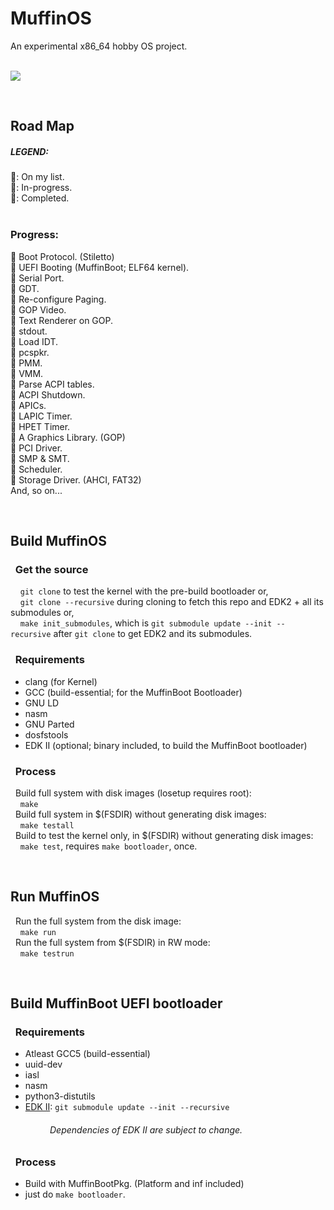 # MuffinOS
An experimental x86_64 hobby OS project.
&nbsp;  
&nbsp;  

![](https://travis-ci.com/Sayan505/MuffinOS.svg?branch=master)

&nbsp;
## Road Map
#####  LEGEND:  
💙: On my list.   
💛: In-progress.  
💚: Completed.  
&nbsp;  
### Progress:
💚 Boot Protocol. (Stiletto)  
💚 UEFI Booting (MuffinBoot; ELF64 kernel).  
💚 Serial Port.  
💛 GDT.  
💛 Re-configure Paging.  
💚 GOP Video.  
💛 Text Renderer on GOP.  
💛 stdout.  
💙 Load IDT.  
💙 pcspkr.  
💙 PMM.  
💙 VMM.  
💙 Parse ACPI tables.  
💙 ACPI Shutdown.  
💙 APICs.  
💙 LAPIC Timer.  
💙 HPET Timer.  
💙 A Graphics Library. (GOP)  
💙 PCI Driver.  
💙 SMP & SMT.  
💙 Scheduler.  
💙 Storage Driver. (AHCI, FAT32)   
And, so on...   

&nbsp;

## Build MuffinOS
### &nbsp; Get the source
&nbsp; &nbsp; `git clone` to test the kernel with the pre-build bootloader or,  
&nbsp; &nbsp; `git clone --recursive` during cloning to fetch this repo and EDK2 + all its submodules or,   
&nbsp; &nbsp; `make init_submodules`, which is `git submodule update --init --recursive` after `git clone` to get EDK2 and its submodules.
### &nbsp; Requirements
* clang (for Kernel)
* GCC (build-essential; for the MuffinBoot Bootloader)
* GNU LD
* nasm
* GNU Parted
* dosfstools
* EDK II (optional; binary included, to build the MuffinBoot bootloader)

### &nbsp; Process
&nbsp; Build full system with disk images (losetup requires root):  
&nbsp; &nbsp; `make`  
&nbsp; Build full system in $(FSDIR) without generating disk images:  
&nbsp; &nbsp; `make testall`  
&nbsp; Build to test the kernel only, in $(FSDIR) without generating disk images:  
&nbsp; &nbsp; `make test`, requires `make bootloader`, once.

&nbsp;

## Run MuffinOS
&nbsp; Run the full system from the disk image:  
&nbsp; &nbsp; `make run`  
&nbsp; Run the full system from $(FSDIR) in RW mode:  
&nbsp; &nbsp; `make testrun`  

&nbsp;

## Build MuffinBoot UEFI bootloader
### &nbsp; Requirements
* Atleast GCC5 (build-essential)
* uuid-dev
* iasl
* nasm
* python3-distutils
* [EDK II](https://github.com/tianocore/edk2): `git submodule update --init --recursive`  
###### &nbsp; &nbsp; &nbsp; &nbsp; &nbsp; &nbsp; &nbsp; &nbsp; Dependencies of EDK II are subject to change.

### &nbsp; Process
+ Build with MuffinBootPkg. (Platform and inf included)
+ just do `make bootloader`.
